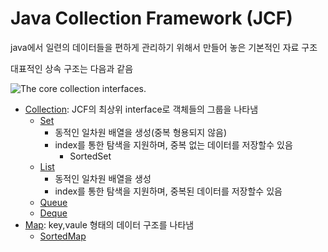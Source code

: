 # Java Collection Framework (JCF)
 java에서 일련의 데이터들을 편하게 관리하기 위해서 만들어 놓은 기본적인 자료 구조

대표적인 상속 구조는 다음과 같음

![The core collection interfaces.](http://docs.oracle.com/javase/tutorial/figures/collections/colls-coreInterfaces.gif)


* [Collection][Collection]: JCF의 최상위 interface로 객체들의 그룹을 나타냄
  - [Set][Set]
  	- 동적인 일차원 배열을 생성(중복 형용되지 않음)
  	- index를 통한 탐색을 지원하며, 중복 없는 데이터를 저장할수 있음
  		- SortedSet
  - [List][List]
  	- 동적인 일차원 배열을 생성
  	- index를 통한 탐색을 지원하며, 중복된 데이터를 저장할수 있음
  - [Queue][Queue]
  - [Deque][Deque]
* [Map][Map]: key,vaule 형태의 데이터 구조를 나타냄
	- [SortedMap][SortedMap]


[Collection]: https://docs.oracle.com/javase/8/docs/api/java/util/Collection.html
[Set]: https://docs.oracle.com/javase/8/docs/api/java/util/Set.html
[List]: https://docs.oracle.com/javase/8/docs/api/java/util/List.html
[Queue]: https://docs.oracle.com/javase/8/docs/api/java/util/Queue.html
[Deque]: https://docs.oracle.com/javase/8/docs/api/java/util/Deque.html

[Map]: https://docs.oracle.com/javase/8/docs/api/java/util/Map.html
[SortedMap]: https://docs.oracle.com/javase/8/docs/api/java/util/Map.html
